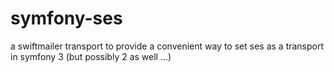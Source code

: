 # symfony-ses
a swiftmailer transport to provide a convenient way to set ses as a transport in symfony 3 (but possibly 2 as well ...)
